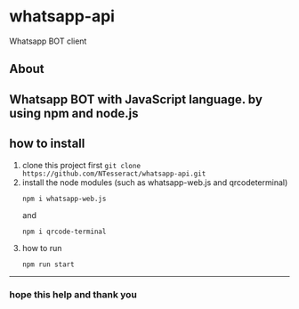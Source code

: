 # whatsapp-api
Whatsapp BOT client

## About

Whatsapp BOT with JavaScript language. by using npm and node.js
------

## how to install

1. clone this project first
   ```git clone https://github.com/NTesseract/whatsapp-api.git```
2. install the node modules (such as whatsapp-web.js and qrcodeterminal)
   ```npm
   npm i whatsapp-web.js
   ```
   and
   ```npm
   npm i qrcode-terminal
   ```
3. how to run
   ```npm
   npm run start
   ```
   
------
### hope this help and thank you
